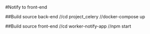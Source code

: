 #Notify to front-end

##Build source back-end 
//cd project_celery
//docker-compose up

##Build source front-end
//cd worker-notify-app
//npm start
